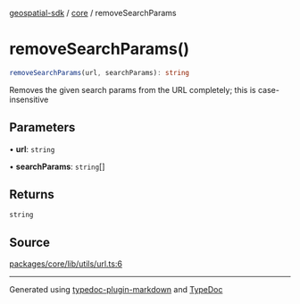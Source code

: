 [geospatial-sdk](../../index.md) / [core](../index.md) / removeSearchParams

# removeSearchParams()

```ts
removeSearchParams(url, searchParams): string
```

Removes the given search params from the URL completely; this is case-insensitive

## Parameters

• **url**: `string`

• **searchParams**: `string`[]

## Returns

`string`

## Source

[packages/core/lib/utils/url.ts:6](https://github.com/jahow/geospatial-sdk/blob/eda8b4f/packages/core/lib/utils/url.ts#L6)

***

Generated using [typedoc-plugin-markdown](https://www.npmjs.com/package/typedoc-plugin-markdown) and [TypeDoc](https://typedoc.org/)
